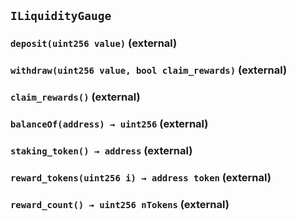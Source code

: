 ## `ILiquidityGauge`






### `deposit(uint256 value)` (external)





### `withdraw(uint256 value, bool claim_rewards)` (external)





### `claim_rewards()` (external)





### `balanceOf(address) → uint256` (external)





### `staking_token() → address` (external)





### `reward_tokens(uint256 i) → address token` (external)





### `reward_count() → uint256 nTokens` (external)








